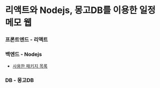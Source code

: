 # 리액트와 Nodejs, 몽고DB를 이용한 일정메모 웹

### 프론트엔드 - 리액트

### 백엔드 - Nodejs
- [사용한 패키지 목록](package.json)
### DB - 몽고DB

